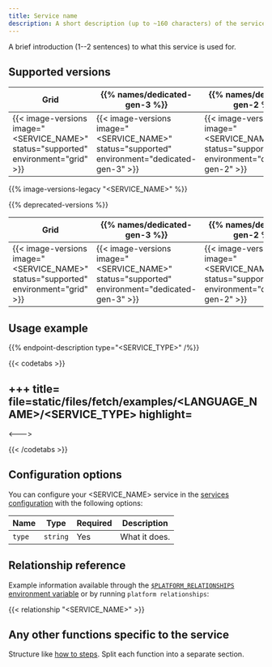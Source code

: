 ```yaml
---
title: Service name
description: A short description (up to ~160 characters) of the service that should make sense out of context (like on a listing page).
---
```


<!-- 
When to use
  For all available services: https://docs.platform.sh/add-services.html

How to use
  1. Copy this template into /src/docs/add-services/.
  2. Rename it to match the title.
  3. Replace the following content with your own.
  4. Replace all instances of "<SERVICE_NAME>" in the examples with the service's name.
-->

A brief introduction (1--2 sentences) to what this service is used for.

## Supported versions

| Grid | {{% names/dedicated-gen-3 %}} | {{% names/dedicated-gen-2 %}} |
|------|-------------------------------|------------------------------ |
|  {{< image-versions image="<SERVICE_NAME>" status="supported" environment="grid" >}} | {{< image-versions image="<SERVICE_NAME>" status="supported" environment="dedicated-gen-3" >}} | {{< image-versions image="<SERVICE_NAME>" status="supported" environment="dedicated-gen-2" >}} |

<!-- To automatically check any differences in the registry with legacy regions -->
{{% image-versions-legacy "<SERVICE_NAME>" %}}

<!-- If there are any deprecated versions. -->
{{% deprecated-versions %}}

| Grid | {{% names/dedicated-gen-3 %}} | {{% names/dedicated-gen-2 %}} |
|------|-------------------------------|------------------------------ |
|  {{< image-versions image="<SERVICE_NAME>" status="supported" environment="grid" >}} | {{< image-versions image="<SERVICE_NAME>" status="supported" environment="dedicated-gen-3" >}} | {{< image-versions image="<SERVICE_NAME>" status="supported" environment="dedicated-gen-2" >}} |

## Usage example

<!--
  Include the general template for usage examples.
  Replace `<SERVICE_TYPE>` with the type.

  If the service allows multiple endpoints, also include following parameter:
  sectionLink="#<SECTION_ON_PAGE_WITH_DESCRIPTION>" multipleText="<NOUN_THAT_CAN_BE_MULTIPLE"
  Example for MariaDB:
  sectionLink="#multiple-databases" multipleText="databases" 

  If the service doesn't have examples of usage in an app taken from https://examples.docs.platform.sh/
  include the following parameter:
  noApp=true
-->
{{% endpoint-description type="<SERVICE_TYPE>" /%}}

{{< codetabs >}}

+++
title=<LANGUAGE>
file=static/files/fetch/examples/<LANGUAGE_NAME>/<SERVICE_TYPE>
highlight=<LANGUAGE>
---

<--->
<!-- Repeat above for more languages -->
{{< /codetabs >}}

<!-- If the service has options in the `configuration` key -->
## Configuration options

You can configure your <SERVICE_NAME> service in the [services configuration](#1-configure-the-service) with the following options:

| Name   | Type     | Required | Description   |
|--------|----------|----------|---------------|
| `type` | `string` | Yes      | What it does. |

## Relationship reference

Example information available through the [`$PLATFORM_RELATIONSHIPS` environment variable](/development/variables/use-variables.md#use-platformsh-provided-variables)
or by running `platform relationships`:

<!-- A yaml file taken from https://examples.docs.platform.sh/ that contains all the properties people need to access/use the service. -->
{{< relationship "<SERVICE_NAME>" >}}

## Any other functions specific to the service

Structure like [how to steps](./how-to.md#1-do-this-step-first).
Split each function into a separate section.
